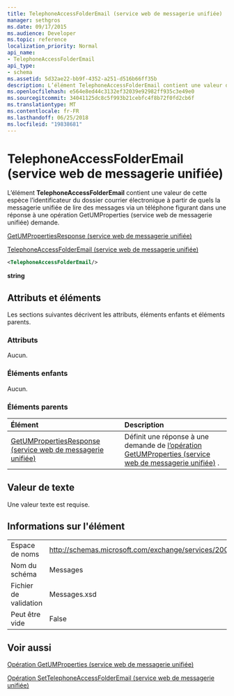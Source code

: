 ```yaml
---
title: TelephoneAccessFolderEmail (service web de messagerie unifiée)
manager: sethgros
ms.date: 09/17/2015
ms.audience: Developer
ms.topic: reference
localization_priority: Normal
api_name:
- TelephoneAccessFolderEmail
api_type:
- schema
ms.assetid: 5d32ae22-bb9f-4352-a251-d516b66ff35b
description: L’élément TelephoneAccessFolderEmail contient une valeur de cette espèce l’identificateur du dossier courrier électronique à partir de quels la messagerie unifiée de lire des messages via un téléphone figurant dans une réponse à une demande de (service web de messagerie unifiée) opération GetUMProperties.
ms.openlocfilehash: e564e8ed44c3132ef32039e92982ff935c3e49e0
ms.sourcegitcommit: 34041125dc8c5f993b21cebfc4f8b72f0fd2cb6f
ms.translationtype: MT
ms.contentlocale: fr-FR
ms.lasthandoff: 06/25/2018
ms.locfileid: "19838681"
---
```

# <a name="telephoneaccessfolderemail-um-web-service"></a>TelephoneAccessFolderEmail (service web de messagerie unifiée)

L’élément **TelephoneAccessFolderEmail** contient une valeur de cette espèce l’identificateur du dossier courrier électronique à partir de quels la messagerie unifiée de lire des messages via un téléphone figurant dans une réponse à une opération GetUMProperties (service web de messagerie unifiée) [ ](getumproperties-operation-um-web-service.md)demande. 
  
[GetUMPropertiesResponse (service web de messagerie unifiée)](getumpropertiesresponse-um-web-service.md)
  
[TelephoneAccessFolderEmail (service web de messagerie unifiée)](telephoneaccessfolderemail-um-web-service.md)
  
```xml
<TelephoneAccessFolderEmail/>
```

 **string**
## <a name="attributes-and-elements"></a>Attributs et éléments

Les sections suivantes décrivent les attributs, éléments enfants et éléments parents.
  
### <a name="attributes"></a>Attributs

Aucun.
  
### <a name="child-elements"></a>Éléments enfants

Aucun.
  
### <a name="parent-elements"></a>Éléments parents

|**Élément**|**Description**|
|:-----|:-----|
|[GetUMPropertiesResponse (service web de messagerie unifiée)](getumpropertiesresponse-um-web-service.md) <br/> |Définit une réponse à une demande de [l’opération GetUMProperties (service web de messagerie unifiée)](getumproperties-operation-um-web-service.md) .  <br/> |
   
## <a name="text-value"></a>Valeur de texte

Une valeur texte est requise.
  
## <a name="element-information"></a>Informations sur l'élément

|||
|:-----|:-----|
|Espace de noms  <br/> |http://schemas.microsoft.com/exchange/services/2006/messages  <br/> |
|Nom du schéma  <br/> |Messages  <br/> |
|Fichier de validation  <br/> |Messages.xsd  <br/> |
|Peut être vide  <br/> |False  <br/> |
   
## <a name="see-also"></a>Voir aussi



[Opération GetUMProperties (service web de messagerie unifiée)](getumproperties-operation-um-web-service.md)
  
[Opération SetTelephoneAccessFolderEmail (service web de messagerie unifiée)](settelephoneaccessfolderemail-operation-um-web-service.md)


